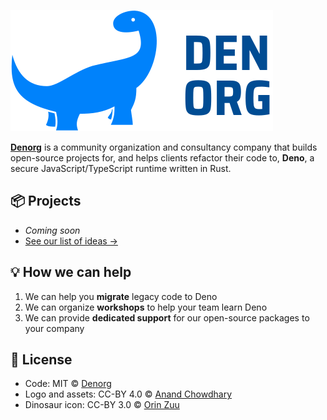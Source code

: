 [![Denorg](https://raw.githubusercontent.com/denorg/denorg/master/logo.svg)](https://den.org.in)

[**Denorg**](https://den.org.in) is a community organization and consultancy company that builds open-source projects for, and helps clients refactor their code to, **Deno**, a secure JavaScript/TypeScript runtime written in Rust.

## 📦 Projects

- _Coming soon_
- [See our list of ideas →](https://github.com/denorg/denorg/issues/1)

## 💡 How we can help

1. We can help you **migrate** legacy code to Deno
1. We can organize **workshops** to help your team learn Deno
1. We can provide **dedicated support** for our open-source packages to your company

## 📄 License

- Code: MIT © [Denorg](https://den.org.in)
- Logo and assets: CC-BY 4.0 © [Anand Chowdhary](https://anandchowdhary.com)
- Dinosaur icon: CC-BY 3.0 © [Orin Zuu](https://thenounproject.com/qorinafiljan2121/)
